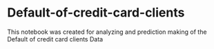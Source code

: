 # Default-of-credit-card-clients
This notebook was created for analyzing and prediction making of the Default of credit card clients Data 
